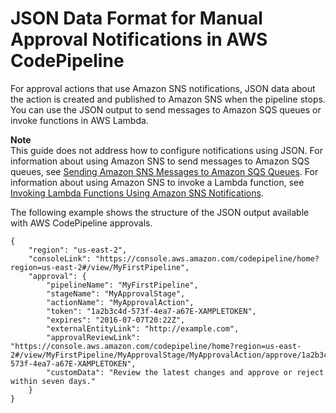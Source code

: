 # JSON Data Format for Manual Approval Notifications in AWS CodePipeline<a name="approvals-json-format"></a>

For approval actions that use Amazon SNS notifications, JSON data about the action is created and published to Amazon SNS when the pipeline stops\. You can use the JSON output to send messages to Amazon SQS queues or invoke functions in AWS Lambda\. 

**Note**  
This guide does not address how to configure notifications using JSON\. For information about using Amazon SNS to send messages to Amazon SQS queues, see [Sending Amazon SNS Messages to Amazon SQS Queues](http://docs.aws.amazon.com/sns/latest/dg/SendMessageToSQS.html)\. For information about using Amazon SNS to invoke a Lambda function, see [Invoking Lambda Functions Using Amazon SNS Notifications](http://docs.aws.amazon.com/sns/latest/dg/sns-lambda.html)\.

The following example shows the structure of the JSON output available with AWS CodePipeline approvals\.

```
{
    "region": "us-east-2",
    "consoleLink": "https://console.aws.amazon.com/codepipeline/home?region=us-east-2#/view/MyFirstPipeline",
    "approval": {
        "pipelineName": "MyFirstPipeline",
        "stageName": "MyApprovalStage",
        "actionName": "MyApprovalAction",
        "token": "1a2b3c4d-573f-4ea7-a67E-XAMPLETOKEN",
        "expires": "2016-07-07T20:22Z",
        "externalEntityLink": "http://example.com",
        "approvalReviewLink": "https://console.aws.amazon.com/codepipeline/home?region=us-east-2#/view/MyFirstPipeline/MyApprovalStage/MyApprovalAction/approve/1a2b3c4d-573f-4ea7-a67E-XAMPLETOKEN",
        "customData": "Review the latest changes and approve or reject within seven days."
    }
}
```